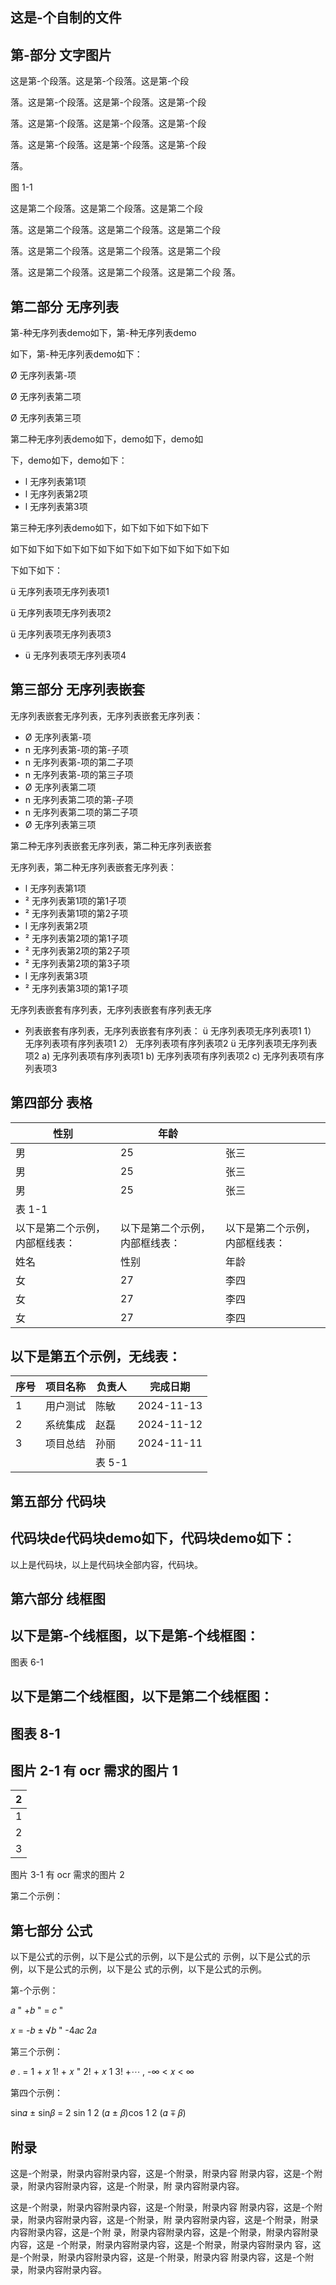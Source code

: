 ## 这是-个自制的文件

## 第-部分 文字图片

这是第-个段落。这是第-个段落。这是第-个段

落。这是第-个段落。这是第-个段落。这是第-个段

落。这是第-个段落。这是第-个段落。这是第-个段

落。这是第-个段落。这是第-个段落。这是第-个段

落。

<!-- image -->

图  1-1

这是第二个段落。这是第二个段落。这是第二个段

落。这是第二个段落。这是第二个段落。这是第二个段

落。这是第二个段落。这是第二个段落。这是第二个段

落。这是第二个段落。这是第二个段落。这是第二个段 落。

## 第二部分 无序列表

第-种无序列表demo如下，第-种无序列表demo

如下，第-种无序列表demo如下：

Ø 无序列表第-项

Ø 无序列表第二项

Ø 无序列表第三项

第二种无序列表demo如下，demo如下，demo如

下，demo如下，demo如下：

- l 无序列表第1项
- l 无序列表第2项
- l 无序列表第3项

第三种无序列表demo如下，如下如下如下如下如下

如下如下如下如下如下如下如下如下如下如下如下如下如

下如下如下：

ü 无序列表项无序列表项1

ü 无序列表项无序列表项2

ü 无序列表项无序列表项3

- ü 无序列表项无序列表项4

## 第三部分 无序列表嵌套

无序列表嵌套无序列表，无序列表嵌套无序列表：

- Ø 无序列表第-项
- n 无序列表第-项的第-子项
- n 无序列表第-项的第二子项
- n 无序列表第-项的第三子项
- Ø 无序列表第二项
- n 无序列表第二项的第-子项
- n 无序列表第二项的第二子项
- Ø 无序列表第三项

第二种无序列表嵌套无序列表，第二种无序列表嵌套

无序列表，第二种无序列表嵌套无序列表：

- l 无序列表第1项
- ² 无序列表第1项的第1子项
- ² 无序列表第1项的第2子项
- l 无序列表第2项
- ² 无序列表第2项的第1子项
- ² 无序列表第2项的第2子项
- ² 无序列表第2项的第3子项
- l 无序列表第3项
- ² 无序列表第3项的第1子项

无序列表嵌套有序列表，无序列表嵌套有序列表无序

- 列表嵌套有序列表，无序列表嵌套有序列表： ü 无序列表项无序列表项1 1） 无序列表项有序列表项1 2） 无序列表项有序列表项2 ü 无序列表项无序列表项2 a) 无序列表项有序列表项1 b) 无序列表项有序列表项2 c) 无序列表项有序列表项3

## 第四部分 表格

<!-- image -->

| 性别              | 年龄              |                 |
|-----------------|-----------------|-----------------|
| 男               | 25              | 张三              |
| 男               | 25              | 张三              |
| 男               | 25              | 张三              |
| 表  1-1          |                 |                 |
| 以下是第二个示例，内部框线表： | 以下是第二个示例，内部框线表： | 以下是第二个示例，内部框线表： |
| 姓名              | 性别              | 年龄              |
| 女               | 27              | 李四              |
| 女               | 27              | 李四              |
| 女               | 27              | 李四              |

<!-- image -->

## 以下是第五个示例，无线表：

<!-- image -->

| 序号   | 项目名称   | 负责人    | 完成日期       |
|------|--------|--------|------------|
| 1    | 用户测试   | 陈敏     | 2024-11-13 |
| 2    | 系统集成   | 赵磊     | 2024-11-12 |
| 3    | 项目总结   | 孙丽     | 2024-11-11 |
|      |        | 表  5-1 |            |

## 第五部分 代码块

## 代码块de代码块demo如下，代码块demo如下：

<!-- image -->

以上是代码块，以上是代码块全部内容，代码块。

## 第六部分 线框图

## 以下是第-个线框图，以下是第-个线框图：

<!-- image -->

图表 6-1

## 以下是第二个线框图，以下是第二个线框图：

<!-- image -->

<!-- image -->

## 图表 8-1

## 图片 2-1  有 ocr 需求的图片 1

|   2 |
|-----|
|   1 |
|   2 |
|   3 |

图片 3-1  有 ocr 需求的图片 2

第二个示例：

## 第七部分 公式

以下是公式的示例，以下是公式的示例，以下是公式的 示例，以下是公式的示例，以下是公式的示例，以下是公 式的示例，以下是公式的示例。

第-个示例：

𝑎 " +𝑏 " = 𝑐 "

𝑥 = -𝑏 ± √𝑏 " -4𝑎𝑐 2𝑎

第三个示例：

𝑒 . = 1 + 𝑥 1! + 𝑥 " 2! + 𝑥 1 3! +⋯ , -∞ < 𝑥 < ∞

第四个示例：

sin𝛼 ± sin𝛽 = 2 sin 1 2 (𝛼 ± 𝛽)cos 1 2 (𝛼 ∓ 𝛽)

## 附录

这是-个附录，附录内容附录内容，这是-个附录，附录内容 附录内容，这是-个附录，附录内容附录内容，这是-个附录，附 录内容附录内容。

这是-个附录，附录内容附录内容，这是-个附录，附录内容 附录内容，这是-个附录，附录内容附录内容，这是-个附录，附 录内容附录内容，这是-个附录，附录内容附录内容，这是-个附 录，附录内容附录内容，这是-个附录，附录内容附录内容，这是 -个附录，附录内容附录内容，这是-个附录，附录内容附录内 容，这是-个附录，附录内容附录内容，这是-个附录，附录内容 附录内容，这是-个附录，附录内容附录内容。
